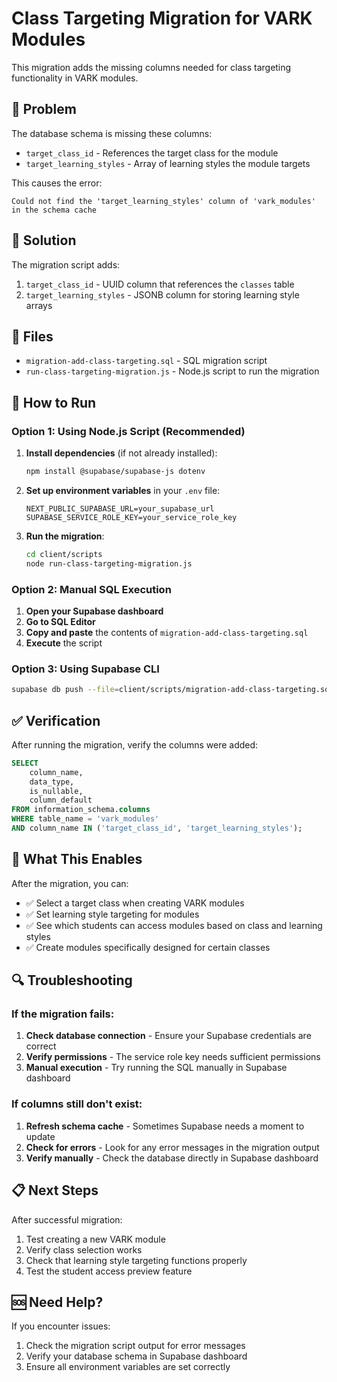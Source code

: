 # Class Targeting Migration for VARK Modules

This migration adds the missing columns needed for class targeting functionality in VARK modules.

## 🚨 Problem

The database schema is missing these columns:

- `target_class_id` - References the target class for the module
- `target_learning_styles` - Array of learning styles the module targets

This causes the error:

```
Could not find the 'target_learning_styles' column of 'vark_modules' in the schema cache
```

## 🔧 Solution

The migration script adds:

1. `target_class_id` - UUID column that references the `classes` table
2. `target_learning_styles` - JSONB column for storing learning style arrays

## 📁 Files

- `migration-add-class-targeting.sql` - SQL migration script
- `run-class-targeting-migration.js` - Node.js script to run the migration

## 🚀 How to Run

### Option 1: Using Node.js Script (Recommended)

1. **Install dependencies** (if not already installed):

   ```bash
   npm install @supabase/supabase-js dotenv
   ```

2. **Set up environment variables** in your `.env` file:

   ```env
   NEXT_PUBLIC_SUPABASE_URL=your_supabase_url
   SUPABASE_SERVICE_ROLE_KEY=your_service_role_key
   ```

3. **Run the migration**:
   ```bash
   cd client/scripts
   node run-class-targeting-migration.js
   ```

### Option 2: Manual SQL Execution

1. **Open your Supabase dashboard**
2. **Go to SQL Editor**
3. **Copy and paste** the contents of `migration-add-class-targeting.sql`
4. **Execute** the script

### Option 3: Using Supabase CLI

```bash
supabase db push --file=client/scripts/migration-add-class-targeting.sql
```

## ✅ Verification

After running the migration, verify the columns were added:

```sql
SELECT
    column_name,
    data_type,
    is_nullable,
    column_default
FROM information_schema.columns
WHERE table_name = 'vark_modules'
AND column_name IN ('target_class_id', 'target_learning_styles');
```

## 🎯 What This Enables

After the migration, you can:

- ✅ Select a target class when creating VARK modules
- ✅ Set learning style targeting for modules
- ✅ See which students can access modules based on class and learning styles
- ✅ Create modules specifically designed for certain classes

## 🔍 Troubleshooting

### If the migration fails:

1. **Check database connection** - Ensure your Supabase credentials are correct
2. **Verify permissions** - The service role key needs sufficient permissions
3. **Manual execution** - Try running the SQL manually in Supabase dashboard

### If columns still don't exist:

1. **Refresh schema cache** - Sometimes Supabase needs a moment to update
2. **Check for errors** - Look for any error messages in the migration output
3. **Verify manually** - Check the database directly in Supabase dashboard

## 📋 Next Steps

After successful migration:

1. Test creating a new VARK module
2. Verify class selection works
3. Check that learning style targeting functions properly
4. Test the student access preview feature

## 🆘 Need Help?

If you encounter issues:

1. Check the migration script output for error messages
2. Verify your database schema in Supabase dashboard
3. Ensure all environment variables are set correctly





